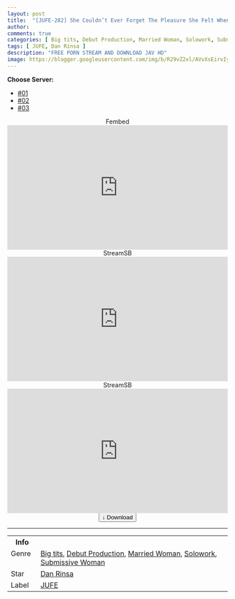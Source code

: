 ```yaml
---
layout: post
title:  "[JUFE-282] She Couldn’t Ever Forget The Pleasure She Felt When She Came For The First Time With His Cock, And Ever Since Then She’s Always Wanted To Cum Through Her Pussy, So This Maso Big Tits Wife Is Making Her Adult Video Debut!! Yukari Igawa"
author:
comments: true
categories: [ Big tits, Debut Production, Married Woman, Solowork, Submissive Woman ]
tags: [ JUFE, Dan Rinsa ]
description: "FREE PORN STREAM AND DOWNLOAD JAV HD"
image: https://blogger.googleusercontent.com/img/b/R29vZ2xl/AVvXsEirvIyJX-TNqZ-iCIvj7Pu-tpRJIubzO-YQVjzRVR2F-NFIjqqJhTkYVZ2_zpmm0q5LBlP3TyXI3KV4sZJbceoHf9K3-9BFriS3URQ0t0sy2JdSNcX4F9JHXzT9MwDNuyWJDxgWMf3t7K5LbXj-mvB1BzlE4fETLSJ1PW8C1dH945b6nlQttsZpOSDK/s1600/jufe282pl.jpg
---
```


<div id="utb">
<b>Choose Server:</b>
<ul id="udltb">
<li><a href="#tab1">#01</a></li>
<li><a href="#tab2">#02</a></li>
<li><a href="#tab3">#03</a></li>
</ul>
<div id="udlctn">
<div id="tab1">
<!--- #01 Start --->
<center>Fembed</center>
<div style="padding-bottom:56.25%; position:relative; display:block; width: 100%">
  <iframe width="100%" height="100%"
    src="https://www.watchjavnow.xyz/v/dn6d5uxrzjpqlk7"
    frameborder="0" allowfullscreen="" style="position:absolute; top:0; left: 0">
  </iframe>
</div>
<!--- #01 End --->
</div>
<div id="tab2">
<!--- #02 Start --->
<center>StreamSB</center>
<div style="padding-bottom:56.25%; position:relative; display:block; width: 100%">
  <iframe width="100%" height="100%"
    src="https://playersb.com/e/ujx4jy4xi4jc.html"
    frameborder="0" allowfullscreen="" style="position:absolute; top:0; left: 0">
  </iframe>
</div>
<!--- #02 End --->
</div>
<div id="tab3">
<!--- #03 Start --->
<center>StreamSB</center>
<div style="padding-bottom:56.25%; position:relative; display:block; width: 100%">
  <iframe width="100%" height="100%"
    src="https://streamsb.net/e/h9x25llhrj92.html"
    frameborder="0" allowfullscreen="" style="position:absolute; top:0; left: 0">
  </iframe>
</div>
<!--- #03 End --->
</div>
</div>
</div>

<center>
<a href="/d/jufe-282">
<button class="btn btn-outline-dark py-2 px-5 d-block w-100 show-comments"><b>&darr;</b> Download</button>
</a>
</center>
<hr />
<table>
  <tr>
    <th>Info</th>
  </tr>
  <tr>
    <td>Genre &nbsp;</td>
    <td> <a href="/categories#Big-tits">Big tits</a>, <a href="/categories#Debut-Production">Debut Production</a>, <a href="/categories#Married-Woman">Married Woman</a>, <a href="/categories#Solowork">Solowork</a>, <a href="/categories#Submissive-Woman">Submissive Woman</a></td>
  </tr>
  <tr>
    <td>Star</td>
    <td> <a href="/tags#Dan-Rinsa">Dan Rinsa</a></td>
  </tr>
  <tr>
    <td>Label</td>
    <td> <a href="/tags#JUFE">JUFE</a></td>
  </tr>
</table>
